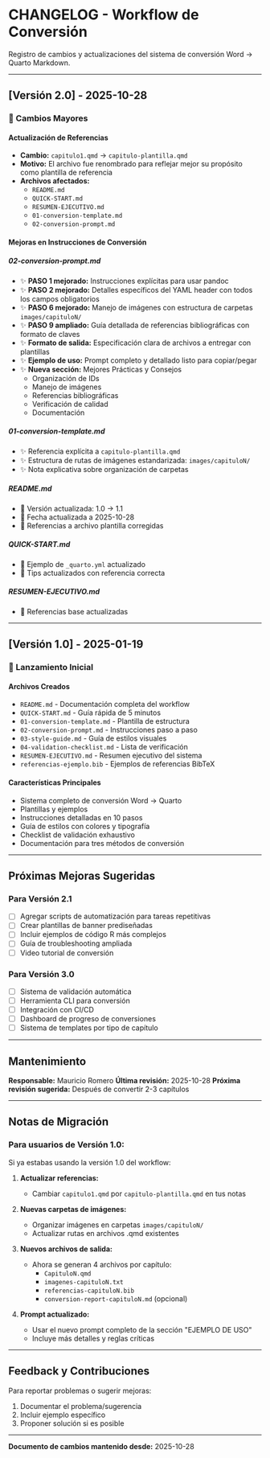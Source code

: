 # CHANGELOG - Workflow de Conversión

Registro de cambios y actualizaciones del sistema de conversión Word → Quarto Markdown.

---

## [Versión 2.0] - 2025-10-28

### 🔄 Cambios Mayores

#### Actualización de Referencias
- **Cambio:** `capitulo1.qmd` → `capitulo-plantilla.qmd`
- **Motivo:** El archivo fue renombrado para reflejar mejor su propósito como plantilla de referencia
- **Archivos afectados:**
  - `README.md`
  - `QUICK-START.md`
  - `RESUMEN-EJECUTIVO.md`
  - `01-conversion-template.md`
  - `02-conversion-prompt.md`

#### Mejoras en Instrucciones de Conversión

##### 02-conversion-prompt.md
- ✨ **PASO 1 mejorado:** Instrucciones explícitas para usar pandoc
- ✨ **PASO 2 mejorado:** Detalles específicos del YAML header con todos los campos obligatorios
- ✨ **PASO 6 mejorado:** Manejo de imágenes con estructura de carpetas `images/capituloN/`
- ✨ **PASO 9 ampliado:** Guía detallada de referencias bibliográficas con formato de claves
- ✨ **Formato de salida:** Especificación clara de archivos a entregar con plantillas
- ✨ **Ejemplo de uso:** Prompt completo y detallado listo para copiar/pegar
- ✨ **Nueva sección:** Mejores Prácticas y Consejos
  - Organización de IDs
  - Manejo de imágenes
  - Referencias bibliográficas
  - Verificación de calidad
  - Documentación

##### 01-conversion-template.md
- ✨ Referencia explícita a `capitulo-plantilla.qmd`
- ✨ Estructura de rutas de imágenes estandarizada: `images/capituloN/`
- ✨ Nota explicativa sobre organización de carpetas

##### README.md
- 🔄 Versión actualizada: 1.0 → 1.1
- 🔄 Fecha actualizada a 2025-10-28
- 🔄 Referencias a archivo plantilla corregidas

##### QUICK-START.md
- 🔄 Ejemplo de `_quarto.yml` actualizado
- 🔄 Tips actualizados con referencia correcta

##### RESUMEN-EJECUTIVO.md
- 🔄 Referencias base actualizadas

---

## [Versión 1.0] - 2025-01-19

### 🎉 Lanzamiento Inicial

#### Archivos Creados
- `README.md` - Documentación completa del workflow
- `QUICK-START.md` - Guía rápida de 5 minutos
- `01-conversion-template.md` - Plantilla de estructura
- `02-conversion-prompt.md` - Instrucciones paso a paso
- `03-style-guide.md` - Guía de estilos visuales
- `04-validation-checklist.md` - Lista de verificación
- `RESUMEN-EJECUTIVO.md` - Resumen ejecutivo del sistema
- `referencias-ejemplo.bib` - Ejemplos de referencias BibTeX

#### Características Principales
- Sistema completo de conversión Word → Quarto
- Plantillas y ejemplos
- Instrucciones detalladas en 10 pasos
- Guía de estilos con colores y tipografía
- Checklist de validación exhaustivo
- Documentación para tres métodos de conversión

---

## Próximas Mejoras Sugeridas

### Para Versión 2.1
- [ ] Agregar scripts de automatización para tareas repetitivas
- [ ] Crear plantillas de banner prediseñadas
- [ ] Incluir ejemplos de código R más complejos
- [ ] Guía de troubleshooting ampliada
- [ ] Video tutorial de conversión

### Para Versión 3.0
- [ ] Sistema de validación automática
- [ ] Herramienta CLI para conversión
- [ ] Integración con CI/CD
- [ ] Dashboard de progreso de conversiones
- [ ] Sistema de templates por tipo de capítulo

---

## Mantenimiento

**Responsable:** Mauricio Romero
**Última revisión:** 2025-10-28
**Próxima revisión sugerida:** Después de convertir 2-3 capítulos

---

## Notas de Migración

### Para usuarios de Versión 1.0:

Si ya estabas usando la versión 1.0 del workflow:

1. **Actualizar referencias:**
   - Cambiar `capitulo1.qmd` por `capitulo-plantilla.qmd` en tus notas

2. **Nuevas carpetas de imágenes:**
   - Organizar imágenes en carpetas `images/capituloN/`
   - Actualizar rutas en archivos .qmd existentes

3. **Nuevos archivos de salida:**
   - Ahora se generan 4 archivos por capítulo:
     - `CapituloN.qmd`
     - `imagenes-capituloN.txt`
     - `referencias-capituloN.bib`
     - `conversion-report-capituloN.md` (opcional)

4. **Prompt actualizado:**
   - Usar el nuevo prompt completo de la sección "EJEMPLO DE USO"
   - Incluye más detalles y reglas críticas

---

## Feedback y Contribuciones

Para reportar problemas o sugerir mejoras:
1. Documentar el problema/sugerencia
2. Incluir ejemplo específico
3. Proponer solución si es posible

---

**Documento de cambios mantenido desde:** 2025-10-28
